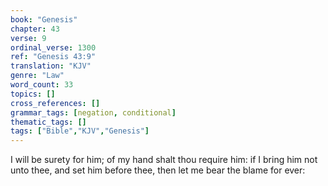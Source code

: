 ```yaml
---
book: "Genesis"
chapter: 43
verse: 9
ordinal_verse: 1300
ref: "Genesis 43:9"
translation: "KJV"
genre: "Law"
word_count: 33
topics: []
cross_references: []
grammar_tags: [negation, conditional]
thematic_tags: []
tags: ["Bible","KJV","Genesis"]
---
```

I will be surety for him; of my hand shalt thou require him: if I bring him not unto thee, and set him before thee, then let me bear the blame for ever:
